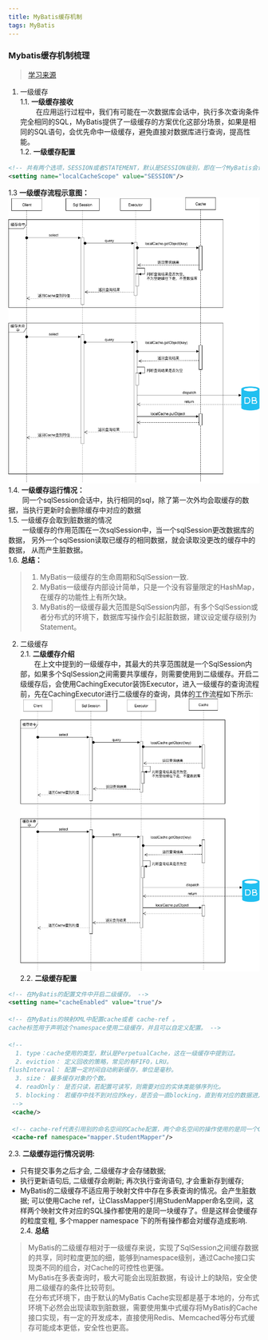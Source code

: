 ```yaml
---
title: MyBatis缓存机制
tags: MyBatis
---
```


### Mybatis缓存机制梳理
> [学习来源](https://tech.meituan.com/2018/01/19/mybatis-cache.html)  
1. 一级缓存  
1.1. **一级缓存接收**  
  &nbsp;&nbsp;&nbsp;&nbsp;&nbsp;&nbsp;&nbsp;&nbsp;在应用运行过程中，我们有可能在一次数据库会话中，执行多次查询条件完全相同的SQL，MyBatis提供了一级缓存的方案优化这部分场景，如果是相同的SQL语句，会优先命中一级缓存，避免直接对数据库进行查询，提高性能。  
1.2. **一级缓存配置**  
``` xml
<!-- 共有两个选项，SESSION或者STATEMENT，默认是SESSION级别，即在一个MyBatis会话中执行的所有语句，都会共享这一个缓存。一种是STATEMENT级别，可以理解为缓存只对当前执行的这一个Statement有效。-->
<setting name="localCacheScope" value="SESSION"/>
```
1.3 **一级缓存流程示意图：**  
![mybatis一级缓存源码示意图](../assets/images/mybatis一级缓存示意图.png)  
1.4. **一级缓存运行情况：**  
　　同一个sqlSession会话中，执行相同的sql，除了第一次外均会取缓存的数据，当执行更新时会删除缓存中对应的数据  
1.5. 一级缓存会取到脏数据的情况  
　　一级缓存的作用范围在一次sqlSession中，当一个sqlSession更改数据库的数据， 另外一个sqlSession读取已缓存的相同数据，就会读取没更改的缓存中的数据， 从而产生脏数据。  
1.6.  **总结：**  
> 1. MyBatis一级缓存的生命周期和SqlSession一致.  
> 2. MyBatis一级缓存内部设计简单，只是一个没有容量限定的HashMap，在缓存的功能性上有所欠缺。  
> 3. MyBatis的一级缓存最大范围是SqlSession内部，有多个SqlSession或者分布式的环境下，数据库写操作会引起脏数据，建议设定缓存级别为Statement。  
2. 二级缓存  
2.1. **二级缓存介绍**  
　　在上文中提到的一级缓存中，其最大的共享范围就是一个SqlSession内部，如果多个SqlSession之间需要共享缓存，则需要使用到二级缓存。开启二级缓存后，会使用CachingExecutor装饰Executor，进入一级缓存的查询流程前，先在CachingExecutor进行二级缓存的查询，具体的工作流程如下所示:  
![](..\assets\images\mybatis一级缓存示意图.png)  
2.2. **二级缓存配置**  
``` xml
<!-- 在MyBatis的配置文件中开启二级缓存。 -->
<setting name="cacheEnabled" value="true"/>

<!-- 在MyBatis的映射XML中配置cache或者 cache-ref 。
cache标签用于声明这个namespace使用二级缓存，并且可以自定义配置。 -->

<!-- 
  1. type：cache使用的类型，默认是PerpetualCache，这在一级缓存中提到过。  
  2. eviction： 定义回收的策略，常见的有FIFO，LRU。
flushInterval： 配置一定时间自动刷新缓存，单位是毫秒。
  3. size： 最多缓存对象的个数。
  4. readOnly： 是否只读，若配置可读写，则需要对应的实体类能够序列化。
  5. blocking： 若缓存中找不到对应的key，是否会一直blocking，直到有对应的数据进入缓存。
 -->
 <cache/> 

 <!-- cache-ref代表引用别的命名空间的Cache配置，两个命名空间的操作使用的是同一个Cache。 -->
 <cache-ref namespace="mapper.StudentMapper"/>
```  
2.3. **二级缓存运行情况说明:**  
* 只有提交事务之后才会, 二级缓存才会存储数据; 
* 执行更新语句后, 二级缓存会刷新; 再次执行查询语句, 才会重新存到缓存; 
* MyBatis的二级缓存不适应用于映射文件中存在多表查询的情况。会产生脏数据; 可以使用Cache ref，让ClassMapper引用StudenMapper命名空间，这样两个映射文件对应的SQL操作都使用的是同一块缓存了。但是这样会使缓存的粒度变粗, 多个mapper namespace 下的所有操作都会对缓存造成影响.   
2.4. **总结**
> MyBatis的二级缓存相对于一级缓存来说，实现了SqlSession之间缓存数据的共享，同时粒度更加的细，能够到namespace级别，通过Cache接口实现类不同的组合，对Cache的可控性也更强。  
MyBatis在多表查询时，极大可能会出现脏数据，有设计上的缺陷，安全使用二级缓存的条件比较苛刻。  
在分布式环境下，由于默认的MyBatis Cache实现都是基于本地的，分布式环境下必然会出现读取到脏数据，需要使用集中式缓存将MyBatis的Cache接口实现，有一定的开发成本，直接使用Redis、Memcached等分布式缓存可能成本更低，安全性也更高。





